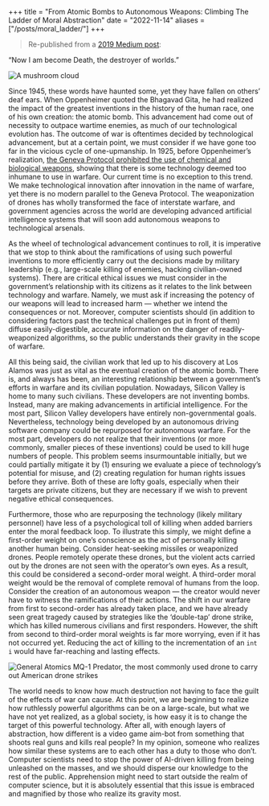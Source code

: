 +++
title = "From Atomic Bombs to Autonomous Weapons: Climbing The Ladder of Moral Abstraction"
date = "2022-11-14"
aliases = ["/posts/moral_ladder/"]
+++

> Re-published from a [2019 Medium post](https://medium.datadriveninvestor.com/from-atomic-bombs-to-autonomous-weapons-18cfcf5d0130):

“Now I am become Death, the destroyer of worlds.”

![A mushroom cloud](/mushroom_cloud.webp "A mushroom cloud")

Since 1945, these words have haunted some, yet they have fallen on others’ deaf ears. When Oppenheimer quoted the Bhagavad Gita, he had realized the impact of the greatest inventions in the history of the human race, one of his own creation: the atomic bomb. This advancement had come out of necessity to outpace wartime enemies, as much of our technological evolution has. The outcome of war is oftentimes decided by technological advancement, but at a certain point, we must consider if we have gone too far in the vicious cycle of one-upmanship. In 1925, before Oppenheimer’s realization, [the Geneva Protocol prohibited the use of chemical and biological weapons](https://2009-2017.state.gov/t/isn/4784.htm), showing that there is some technology deemed too inhumane to use in warfare. Our current time is no exception to this trend. We make technological innovation after innovation in the name of warfare, yet there is no modern parallel to the Geneva Protocol. The weaponization of drones has wholly transformed the face of interstate warfare, and government agencies across the world are developing advanced artificial intelligence systems that will soon add autonomous weapons to technological arsenals.

As the wheel of technological advancement continues to roll, it is imperative that we stop to think about the ramifications of using such powerful inventions to more efficiently carry out the decisions made by military leadership (e.g., large-scale killing of enemies, hacking civilian-owned systems). There are critical ethical issues we must consider in the government’s relationship with its citizens as it relates to the link between technology and warfare. Namely, we must ask if increasing the potency of our weapons will lead to increased harm — whether we intend the consequences or not. Moreover, computer scientists should (in addition to considering factors past the technical challenges put in front of them) diffuse easily-digestible, accurate information on the danger of readily-weaponized algorithms, so the public understands their gravity in the scope of warfare.

All this being said, the civilian work that led up to his discovery at Los Alamos was just as vital as the eventual creation of the atomic bomb. There is, and always has been, an interesting relationship between a government’s efforts in warfare and its civilian population. Nowadays, Silicon Valley is home to many such civilians. These developers are not inventing bombs. Instead, many are making advancements in artificial intelligence. For the most part, Silicon Valley developers have entirely non-governmental goals. Nevertheless, technology being developed by an autonomous driving software company could be repurposed for autonomous warfare. For the most part, developers do not realize that their inventions (or more commonly, smaller pieces of these inventions) could be used to kill huge numbers of people. This problem seems insurmountable initially, but we could partially mitigate it by (1) ensuring we evaluate a piece of technology’s potential for misuse, and (2) creating regulation for human rights issues before they arrive. Both of these are lofty goals, especially when their targets are private citizens, but they are necessary if we wish to prevent negative ethical consequences.

Furthermore, those who are repurposing the technology (likely military personnel) have less of a psychological toll of killing when added barriers enter the moral feedback loop. To illustrate this simply, we might define a first-order weight on one’s conscience as the act of personally killing another human being. Consider heat-seeking missiles or weaponized drones. People remotely operate these drones, but the violent acts carried out by the drones are not seen with the operator’s own eyes. As a result, this could be considered a second-order moral weight. A third-order moral weight would be the removal of complete removal of humans from the loop. Consider the creation of an autonomous weapon — the creator would never have to witness the ramifications of their actions. The shift in our warfare from first to second-order has already taken place, and we have already seen great tragedy caused by strategies like the ‘double-tap’ drone strike, which has killed numerous civilians and first responders. However, the shift from second to third-order moral weights is far more worrying, even if it has not occurred yet. Reducing the act of killing to the incrementation of an `int i` would have far-reaching and lasting effects.

![General Atomics MQ-1 Predator, the most commonly used drone to carry out American drone strikes](/drone.webp "General Atomics MQ-1 Predator")

The world needs to know how much destruction not having to face the guilt of the effects of war can cause. At this point, we are beginning to realize how ruthlessly powerful algorithms can be on a large-scale, but what we have not yet realized, as a global society, is how easy it is to change the target of this powerful technology. After all, with enough layers of abstraction, how different is a video game aim-bot from something that shoots real guns and kills real people? In my opinion, someone who realizes how similar these systems are to each other has a duty to those who don’t. Computer scientists need to stop the power of AI-driven killing from being unleashed on the masses, and we should disperse our knowledge to the rest of the public. Apprehension might need to start outside the realm of computer science, but it is absolutely essential that this issue is embraced and magnified by those who realize its gravity most.
